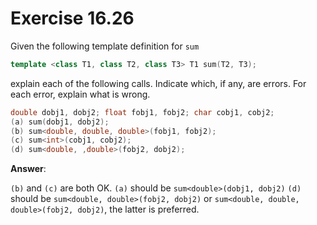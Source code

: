 # Exercise 16.26

Given the following template definition for `sum`

```cpp
template <class T1, class T2, class T3> T1 sum(T2, T3);
```

explain each of the following calls. Indicate which, if any, are errors. For each error, explain what is wrong.

```cpp
double dobj1, dobj2; float fobj1, fobj2; char cobj1, cobj2;
(a) sum(dobj1, dobj2);
(b) sum<double, double, double>(fobj1, fobj2);
(c) sum<int>(cobj1, cobj2);
(d) sum<double, ,double>(fobj2, dobj2);
```

**Answer**:

`(b)` and `(c)` are both OK.
`(a)` should be `sum<double>(dobj1, dobj2)`
`(d)` should be `sum<double, double>(fobj2, dobj2)` or `sum<double, double, double>(fobj2, dobj2)`, the latter is preferred.

